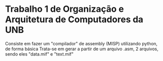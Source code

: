 # Trabalho 1 de Organização e Arquitetura de Computadores da UNB

Consiste em fazer um "compilador" de assembly (MISP) utilizando python, de forma básica
Trata-se em gerar a partir de um arquivo .asm, 2 arquivos, sendo eles "data.mif" e "text.mif"